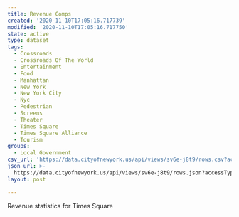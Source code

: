 ```yaml
---
title: Revenue Comps
created: '2020-11-10T17:05:16.717739'
modified: '2020-11-10T17:05:16.717750'
state: active
type: dataset
tags:
  - Crossroads
  - Crossroads Of The World
  - Entertainment
  - Food
  - Manhattan
  - New York
  - New York City
  - Nyc
  - Pedestrian
  - Screens
  - Theater
  - Times Square
  - Times Square Alliance
  - Tourism
groups:
  - Local Government
csv_url: 'https://data.cityofnewyork.us/api/views/sv6e-j8t9/rows.csv?accessType=DOWNLOAD'
json_url: >-
  https://data.cityofnewyork.us/api/views/sv6e-j8t9/rows.json?accessType=DOWNLOAD
layout: post

---
```

Revenue statistics for Times Square
